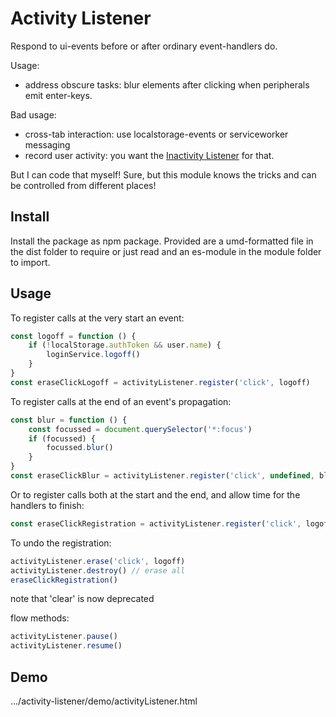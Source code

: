 # Activity Listener

Respond to ui-events before or after ordinary event-handlers do.

Usage:
* address obscure tasks:
    blur elements after clicking when peripherals emit enter-keys.

Bad usage:
* cross-tab interaction:
    use localstorage-events or serviceworker messaging
* record user activity:
    you want the [Inactivity Listener](https://www.npmjs.com/package/inactivity-listener)
    for that.

But I can code that myself!
Sure, but this module knows the tricks and can be controlled from different places!

## Install

Install the package as npm package. Provided are
a umd-formatted file in the dist folder to require or just read
and an es-module in the module folder to import.

## Usage

To register calls at the very start an event:
```js
const logoff = function () {
    if (!localStorage.authToken && user.name) {
        loginService.logoff()
    }
}
const eraseClickLogoff = activityListener.register('click', logoff)
```

To register calls at the end of an event's propagation:
```js
const blur = function () {
    const focussed = document.querySelector('*:focus')
    if (focussed) {
        focussed.blur()
    }
}
const eraseClickBlur = activityListener.register('click', undefined, blur)
```

Or to register calls both at the start and the end,
and allow time for the handlers to finish:
```js
const eraseClickRegistration = activityListener.register('click', logoff, blur, 100)
```

To undo the registration:
```js
activityListener.erase('click', logoff)
activityListener.destroy() // erase all
eraseClickRegistration()
```
note that 'clear' is now deprecated

flow methods:
```js
activityListener.pause()
activityListener.resume()
```

## Demo

.../activity-listener/demo/activityListener.html
